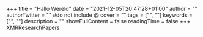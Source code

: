 +++
title = "Hallo Wereld"
date = "2021-12-05T20:47:28+01:00"
author = ""
authorTwitter = "" #do not include @
cover = ""
tags = ["", ""]
keywords = ["", ""]
description = ""
showFullContent = false
readingTime = false
+++
XMRResearchPapers